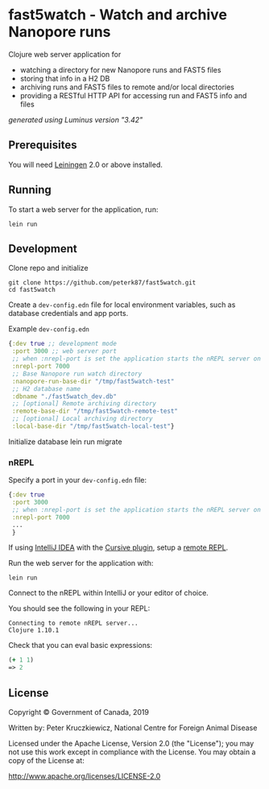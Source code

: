# fast5watch - Watch and archive Nanopore runs

Clojure web server application for 
- watching a directory for new Nanopore runs and FAST5 files
- storing that info in a H2 DB
- archiving runs and FAST5 files to remote and/or local directories
- providing a RESTful HTTP API for accessing run and FAST5 info and files 

*generated using Luminus version "3.42"*

## Prerequisites

You will need [Leiningen][1] 2.0 or above installed.

[1]: https://github.com/technomancy/leiningen

## Running

To start a web server for the application, run:

    lein run 
    
## Development

Clone repo and initialize

    git clone https://github.com/peterk87/fast5watch.git
    cd fast5watch

Create a `dev-config.edn` file for local environment variables, such as database credentials and app ports.

Example `dev-config.edn`

```clojure
{:dev true ;; development mode
 :port 3000 ;; web server port
 ;; when :nrepl-port is set the application starts the nREPL server on load
 :nrepl-port 7000
 ;; Base Nanopore run watch directory
 :nanopore-run-base-dir "/tmp/fast5watch-test"
 ;; H2 database name
 :dbname "./fast5watch_dev.db"
 ;; [optional] Remote archiving directory
 :remote-base-dir "/tmp/fast5watch-remote-test"
 ;; [optional] Local archiving directory
 :local-base-dir "/tmp/fast5watch-local-test"}
```

Initialize  database
    lein run migrate

### nREPL

Specify a port in your `dev-config.edn` file:

```clojure
{:dev true
 :port 3000
 ;; when :nrepl-port is set the application starts the nREPL server on load
 :nrepl-port 7000
 ...
 }
```

If using [IntelliJ IDEA](https://www.jetbrains.com/idea/) with the [Cursive plugin](https://cursive-ide.com/userguide/index.html), setup a [remote REPL](https://cursive-ide.com/userguide/repl.html#remote-repls).

Run the web server for the application with:

`lein run` 

Connect to the nREPL within IntelliJ or your editor of choice. 

You should see the following in your REPL:

    Connecting to remote nREPL server...
    Clojure 1.10.1

Check that you can eval basic expressions:

```clojure
(+ 1 1)
=> 2
```



## License

Copyright © Government of Canada, 2019

Written by: Peter Kruczkiewicz, National Centre for Foreign Animal Disease

Licensed under the Apache License, Version 2.0 (the "License"); you may not use this work except in compliance with the License. You may obtain a copy of the License at:

http://www.apache.org/licenses/LICENSE-2.0